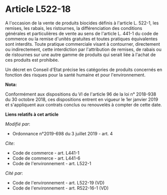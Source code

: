 # Article L522-18

A l'occasion de la vente de produits biocides définis à l'article L. 522-1, les remises, les rabais, les ristournes, la
différenciation des conditions générales et particulières de vente au sens de l'article L. 441-1 du code de commerce ou la
remise d'unités gratuites et toutes pratiques équivalentes sont interdits. Toute pratique commerciale visant à contourner,
directement ou indirectement, cette interdiction par l'attribution de remises, de rabais ou de ristournes sur une autre gamme
de produits qui serait liée à l'achat de ces produits est prohibée. 

Un décret en Conseil d'Etat précise les catégories de produits concernés en fonction des risques pour la santé humaine et
pour l'environnement.

**Nota:**

Conformément aux dispositions du VI de l'article 96 de la loi n° 2018-938 du 30 octobre 2018, ces dispositions entrent en
vigueur le 1er janvier 2019 et s'appliquent aux contrats conclus ou renouvelés à compter de cette date.

**Liens relatifs à cet article**

_Modifié par_:

  - Ordonnance n°2019-698 du 3 juillet 2019 - art. 4

_Cite_:

  - Code de commerce - art. L441-1
  - Code de commerce - art. L441-6
  - Code de l'environnement - art. L522-1

_Cité par_:

  - Code de l'environnement - art. L522-19 (VD)
  - Code de l'environnement - art. R522-16-1 (VD)

